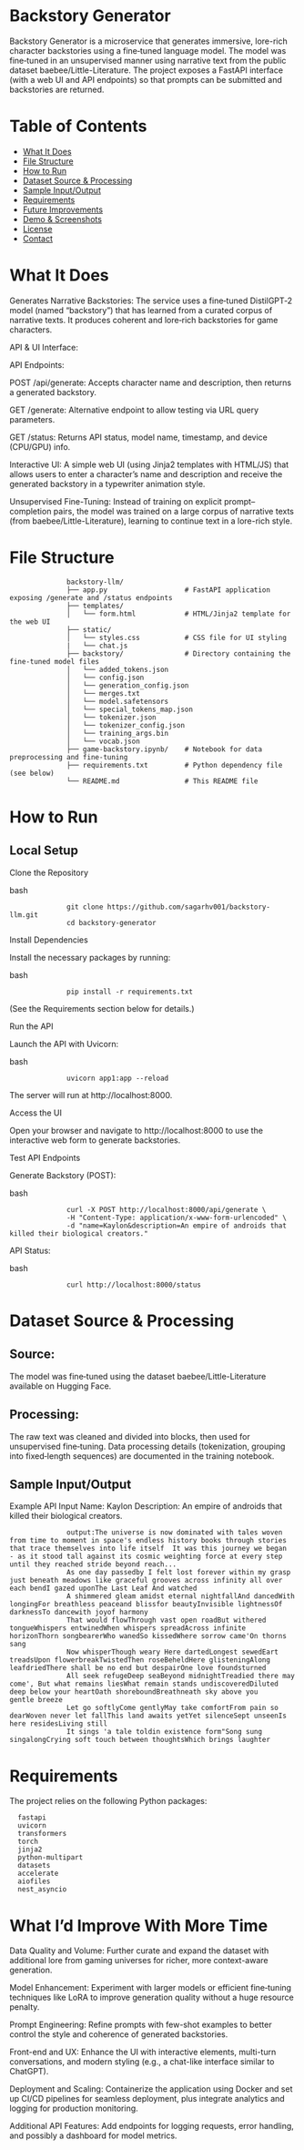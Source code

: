 # Backstory Generator
Backstory Generator is a microservice that generates immersive, lore-rich character backstories using a fine‑tuned language model.
The model was fine‑tuned in an unsupervised manner using narrative text from the public dataset baebee/Little-Literature. 
The project exposes a FastAPI interface (with a web UI and API endpoints) so that prompts can be submitted and backstories are returned.

# Table of Contents

- [What It Does](#what-it-does)
- [File Structure](#file-structure)
- [How to Run](#how-to-run)
- [Dataset Source & Processing](#dataset-source--processing)
- [Sample Input/Output](#sample-inputoutput)
- [Requirements](#requirements)
- [Future Improvements](#future-improvements)
- [Demo & Screenshots](#demo--screenshots)
- [License](#license)
- [Contact](#contact)

# What It Does
Generates Narrative Backstories:
The service uses a fine‑tuned DistilGPT‑2 model (named “backstory”) that has learned from a curated corpus of narrative texts. It produces coherent and lore‑rich backstories for game characters.

API & UI Interface:

API Endpoints:

POST /api/generate: Accepts character name and description, then returns a generated backstory.

GET /generate: Alternative endpoint to allow testing via URL query parameters.

GET /status: Returns API status, model name, timestamp, and device (CPU/GPU) info.

Interactive UI:
A simple web UI (using Jinja2 templates with HTML/JS) that allows users to enter a character’s name and description and receive the generated backstory in a typewriter animation style.

Unsupervised Fine-Tuning:
Instead of training on explicit prompt–completion pairs, the model was trained on a large corpus of narrative texts (from baebee/Little-Literature), learning to continue text in a lore-rich style.

# File Structure

                  backstory-llm/
                  ├── app.py                   # FastAPI application exposing /generate and /status endpoints
                  ├── templates/               
                  │   └── form.html            # HTML/Jinja2 template for the web UI
                  ├── static/                  
                  │   └── styles.css           # CSS file for UI styling
                  |   └── chat.js 
                  ├── backstory/               # Directory containing the fine-tuned model files        
                  │   └── added_tokens.json 
                  │   └── config.json
                  │   └── generation_config.json
                  │   └── merges.txt
                  │   └── model.safetensors
                  │   └── special_tokens_map.json
                  │   └── tokenizer.json
                  │   └── tokenizer_config.json
                  │   └── training_args.bin
                  │   └── vocab.json
                  ├── game-backstory.ipynb/    # Notebook for data preprocessing and fine-tuning           
                  ├── requirements.txt         # Python dependency file (see below)
                  └── README.md                # This README file

# How to Run
## Local Setup
Clone the Repository

bash

                  git clone https://github.com/sagarhv001/backstory-llm.git
                  cd backstory-generator
Install Dependencies

Install the necessary packages by running:

bash

                  pip install -r requirements.txt
(See the Requirements section below for details.)

Run the API

Launch the API with Uvicorn:

bash
      
                  uvicorn app1:app --reload
                  
The server will run at http://localhost:8000.

Access the UI

Open your browser and navigate to http://localhost:8000 to use the interactive web form to generate backstories.

Test API Endpoints

Generate Backstory (POST):

bash

                  curl -X POST http://localhost:8000/api/generate \
                  -H "Content-Type: application/x-www-form-urlencoded" \
                  -d "name=Kaylon&description=An empire of androids that killed their biological creators."
API Status:

bash

                  curl http://localhost:8000/status

# Dataset Source & Processing
## Source:
The model was fine‑tuned using the dataset baebee/Little-Literature available on Hugging Face.

## Processing:
The raw text was cleaned and divided into blocks, then used for unsupervised fine‑tuning. Data processing details (tokenization, grouping into fixed‑length sequences) are documented in the training notebook.

## Sample Input/Output
Example API Input
Name: Kaylon
Description: An empire of androids that killed their biological creators.

                  output:The universe is now dominated with tales woven from time to moment in space's endless history books through stories that trace themselves into life itself  It was this journey we began                   - as it stood tall against its cosmic weighting force at every step until they reached stride beyond reach...
                  As one day passedby I felt lost forever within my grasp just beneath meadows like graceful grooves across infinity all over each bendI gazed uponThe Last Leaf And watched
                  A shimmered gleam amidst eternal nightfallAnd dancedWith longingFor breathless peaceand blissfor beautyInvisible lightnessOf darknessTo dancewith joyof harmony
                  That would flowThrough vast open roadBut withered tongueWhispers entwinedWhen whispers spreadAcross infinite horizonThorn songbearerWho wanedSo kissedWhere sorrow came'On thorns sang
                  Now whisperThough weary Here dartedLongest sewedEart treadsUpon flowerbreakTwistedThen roseBeheldHere glisteningAlong leafdriedThere shall be no end but despairOne love foundsturned
                  All seek refugeDeep seaBeyond midnightTreadied there may come', But what remains liesWhat remain stands undiscoveredDiluted deep below your heartOath shoreboundBreathneath sky above you                         gentle breeze
                  Let go softlyCome gentlyMay take comfortFrom pain so dearWoven never let fallThis land awaits yetYet silenceSept unseenIs here residesLiving still
                  It sings 'a tale toldin existence form"Song sung singalongCrying soft touch between thoughtsWhich brings laughter

# Requirements
The project relies on the following Python packages:


      fastapi
      uvicorn
      transformers
      torch
      jinja2
      python-multipart
      datasets
      accelerate
      aiofiles
      nest_asyncio
# What I’d Improve With More Time
Data Quality and Volume:
Further curate and expand the dataset with additional lore from gaming universes for richer, more context-aware generation.

Model Enhancement:
Experiment with larger models or efficient fine‑tuning techniques like LoRA to improve generation quality without a huge resource penalty.

Prompt Engineering:
Refine prompts with few-shot examples to better control the style and coherence of generated backstories.

Front-end and UX:
Enhance the UI with interactive elements, multi-turn conversations, and modern styling (e.g., a chat-like interface similar to ChatGPT).

Deployment and Scaling:
Containerize the application using Docker and set up CI/CD pipelines for seamless deployment, plus integrate analytics and logging for production monitoring.

Additional API Features:
Add endpoints for logging requests, error handling, and possibly a dashboard for model metrics.
